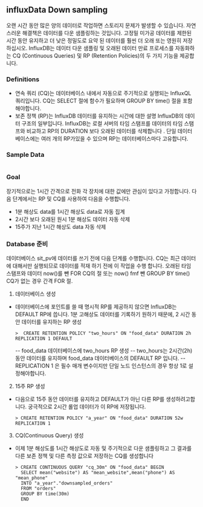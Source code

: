 ## influxData Down sampling
오랜 시간 동안 많은 양의 데이터로 작업하면 스토리지 문제가 발생할 수 있습니다. 자연스러운 해결책은 데이터를 다운 샘플링하는 것입니다. 고정밀 미가공 데이터를 제한된 시간 동안 유지하고 더 낮은 정밀도로 요약 된 데이터를 훨씬 더 오래 또는 영원히 저장하십시오.
InfluxDB는 데이터 다운 샘플링 및 오래된 데이터 만료 프로세스를 자동화하는 CQ (Continuous Queries) 및 RP (Retention Policies)의 두 가지 기능을 제공합니다.

### Definitions
- 연속 쿼리 (CQ)는 데이터베이스 내에서 자동으로 주기적으로 실행되는 InfluxQL 쿼리입니다. CQ는 SELECT 절에 함수가 필요하며 GROUP BY time() 절을 포함해야합니다.
- 보존 정책 (RP)는 InfluxDB 데이터를 유지하는 시간에 대한 설명 InfluxDB의 데이터 구조의 일부입니다. InfluxDB는 로컬 서버의 타임 스탬프를 데이터의 타임 스탬프와 비교하고 RP의 DURATION 보다 오래된 데이터를 삭제합니다 . 단일 데이터베이스에는 여러 개의 RP가있을 수 있으며 RP는 데이터베이스마다 고유합니다.

### Sample Data
```text
```

### Goal
장기적으로는 1시간 간격으로 전화 각 장치에 대한 값에만 관심이 있다고 가정합니다.  다음 단계에서는 RP 및 CQ를 사용하여 다음을 수행합니다.
- 1분 해상도 data를 1시간 해상도 data로 자동 집계
- 2시간 보다 오래된 원시 1분 해상도 데이터 자동 삭제
- 15주가 지난 1시간 해상도 data 자동 삭제

### Database 준비
데이터베이스 sit_pv에 데이터를 쓰기 전에 다음 단계를 수행합니다.  CQ는 최근 데이터에 대해서만 실행되므로 데이터를 적재 하기 전에 이 작업을 수행 합니다. 오래된 타임 스탬프와 데이터 now()를 뺀 FOR CQ의 절 또는 now() fmf 뺀 GROUP BY time() CQ가 없는 경우 간격 FOR 절.
1. 데이터베이스 생성
- 데이터베이스에 포인트를 쓸 때 명시적 RP를 제공하지 않으면 InfluxDB는 DEFAULT RP에 씁니다.  1분 고해상도 데이터를 기록하기 원하기 때문에, 2 시간 동안 데이터를 유지하는 RP 생성
  ```
  >  CREATE RETENTION POLICY "two_hours" ON "food_data" DURATION 2h REPLICATION 1 DEFAULT
  ```
  -- food_data 데이터베이스에 two_hours RP 생성
  -- two_hours는 2시간(2h) 동안 데이터를 유지하며 food_data 데이터베이스의 DEFAULT RP 입니다.
  -- REPLICATION 1 은 필수 매개 변수이지만 단일 노드 인스턴스의 경우 항상 1로 설정해야합니다.
2.  15주 RP 생성
- 다음으로 15주 동안 데이터를 유지하고 DEFAULT가 아닌 다른 RP를 생성하려고합니다. 궁극적으로 2시간 롤업 데이터가 이 RP에 저장됩니다.
  ```
  > CREATE RETENTION POLICY "a_year" ON "food_data" DURATION 52w REPLICATION 1
  ```
3. CQ(Continuous Query) 생성
- 이제 1분 해상도를 1시간 해상도로 자동 및 주기적으로 다운 샘플링하고 그 결과를 다른 보존 정책 및 다른 측정 값으로 저장하는 CQ를 생성합니다
  ```
  > CREATE CONTINUOUS QUERY "cq_30m" ON "food_data" BEGIN
    SELECT mean("website") AS "mean_website",mean("phone") AS "mean_phone"
    INTO "a_year"."downsampled_orders"
    FROM "orders"
    GROUP BY time(30m)
    END
  ```
